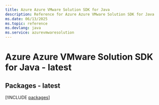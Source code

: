 ```yaml
---
title: Azure Azure VMware Solution SDK for Java
description: Reference for Azure Azure VMware Solution SDK for Java
ms.date: 06/13/2025
ms.topic: reference
ms.devlang: java
ms.service: azurevmwaresolution
---
```

# Azure Azure VMware Solution SDK for Java - latest
## Packages - latest
[!INCLUDE [packages](azure-vmware-solution-index.md)]